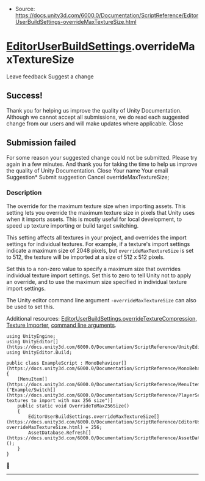 * Source: https://docs.unity3d.com/6000.0/Documentation/ScriptReference/EditorUserBuildSettings-overrideMaxTextureSize.html

#  [EditorUserBuildSettings](https://docs.unity3d.com/6000.0/Documentation/ScriptReference/EditorUserBuildSettings.html).overrideMaxTextureSize
Leave feedback
Suggest a change
## Success!
Thank you for helping us improve the quality of Unity Documentation. Although we cannot accept all submissions, we do read each suggested change from our users and will make updates where applicable.
Close
## Submission failed
For some reason your suggested change could not be submitted. Please <a>try again</a> in a few minutes. And thank you for taking the time to help us improve the quality of Unity Documentation.
Close
Your name Your email Suggestion* Submit suggestion
Cancel
overrideMaxTextureSize; 
### Description
The override for the maximum texture size when importing assets.
This setting lets you override the maximum texture size in pixels that Unity uses when it imports assets. This is mostly useful for local development, to speed up texture importing or build target switching.  
  
This setting affects all textures in your project, and overrides the import settings for individual textures. For example, if a texture's import settings indicate a maximum size of 2048 pixels, but `overrideMaxTextureSize` is set to 512, the texture will be imported at a size of 512 x 512 pixels.  
  
Set this to a non-zero value to specify a maximum size that overrides individual texture import settings. Set this to zero to tell Unity not to apply an override, and to use the maximum size specified in individual texture import settings.  
  
The Unity editor command line argument `-overrideMaxTextureSize` can also be used to set this.  
  
Additional resources: [EditorUserBuildSettings.overrideTextureCompression](https://docs.unity3d.com/6000.0/Documentation/ScriptReference/EditorUserBuildSettings-overrideTextureCompression.html), [Texture Importer](https://docs.unity3d.com/6000.0/Documentation/Manual/class-TextureImporter.html), [command line arguments](https://docs.unity3d.com/6000.0/Documentation/Manual/CommandLineArguments.html).
```
using UnityEngine;
using UnityEditor[](https://docs.unity3d.com/6000.0/Documentation/ScriptReference/UnityEditor.html);
using UnityEditor.Build;  
  
public class ExampleScript : MonoBehaviour[](https://docs.unity3d.com/6000.0/Documentation/ScriptReference/MonoBehaviour.html)
{
    [MenuItem[](https://docs.unity3d.com/6000.0/Documentation/ScriptReference/MenuItem.html)("Example/Switch[](https://docs.unity3d.com/6000.0/Documentation/ScriptReference/PlayerSettings.Switch.html) textures to import with max 256 size")]
    public static void OverrideToMax256Size()
    {
        EditorUserBuildSettings.overrideMaxTextureSize[](https://docs.unity3d.com/6000.0/Documentation/ScriptReference/EditorUserBuildSettings-overrideMaxTextureSize.html) = 256;
        AssetDatabase.Refresh[](https://docs.unity3d.com/6000.0/Documentation/ScriptReference/AssetDatabase.Refresh.html)();
    }
}

```

* * *
